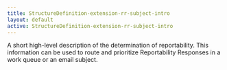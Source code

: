 ```yaml
---
title: StructureDefinition-extension-rr-subject-intro
layout: default
active: StructureDefinition-extension-rr-subject-intro
---
```


A short high-level description of the determination of reportability. This information can be used to route and prioritize Reportability Responses in a work queue or an email subject.